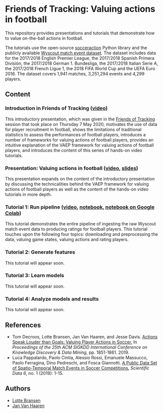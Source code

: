 # Friends of Tracking: Valuing actions in football

This repository provides presentations and tutorials that demonstrate how to value on-the-ball actions in football.

The tutorials use the open-source [socceraction](https://github.com/ML-KULeuven/socceraction) Python library and the publicly available [Wyscout match event dataset](https://figshare.com/collections/Soccer_match_event_dataset/4415000). The dataset includes data for the 2017/2018 English Premier League, the 2017/2018 Spanish Primera División, the 2017/2018 German 1. Bundesliga, the 2017/2018 Italian Serie A, the 2017/2018 French Ligue 1, the 2018 FIFA World Cup and the UEFA Euro 2016. The dataset covers 1,941 matches, 3,251,294 events and 4,299 players.


## Content
### Introduction in Friends of Tracking ([video](https://www.youtube.com/watch?v=w0LX-2UgyXU))
This introductory presentation, which was given in the [Friends of Tracking](https://www.youtube.com/channel/UCUBFJYcag8j2rm_9HkrrA7w) session that took place on Thursday 7 May 2020, motivates the use of data for player recruitment in football, shows the limitations of traditional statistics to assess the performances of football players, introduces a number of frameworks for valuing actions of football players, provides an intuitive explanation of the VAEP framework for valuing actions of football players, and introduces the content of this series of hands-on video tutorials.

### Presentation: Valuing actions in football ([video](https://www.youtube.com/watch?v=xyyZLs_N1F0), [slides](https://drive.google.com/open?id=1t-jPgQFjZ7K4HRduaZWexUOMOmc1XR9H1jVWwaZYsOU))
This presentation expands on the content of the introductory presentation by discussing the technicalities behind the VAEP framework for valuing actions of football players as well as the content of the hands-on video tutorials in more depth.

### Tutorial 1: Run pipeline ([video](https://www.youtube.com/watch?v=0ol_eLLEQ64), [notebook](notebooks/tutorial1-run-pipeline.ipynb), [notebook on Google Colab](https://colab.research.google.com/github/SciSports-Labs/fot-valuing-actions/blob/master/notebooks/tutorial1-run-pipeline.ipynb))
This tutorial demonstrates the entire pipeline of ingesting the raw Wyscout match event data to producing ratings for football players. This tutorial touches upon the following four topics: downloading and preprocessing the data, valuing game states, valuing actions and rating players.

### Tutorial 2: Generate features
This tutorial will appear soon.

### Tutorial 3: Learn models
This tutorial will appear soon.

### Tutorial 4: Analyze models and results
This tutorial will appear soon.


## References
* Tom Decroos, Lotte Bransen, Jan Van Haaren, and Jesse Davis. [Actions Speak Louder than Goals: Valuing Player Actions in Soccer.](https://arxiv.org/abs/1802.07127) In *Proceedings of the 25th ACM SIGKDD International Conference on Knowledge Discovery & Data Mining*, pp. 1851-1861. 2019.
* Luca Pappalardo, Paolo Cintia, Alessio Rossi, Emanuele Massucco, Paolo Ferragina, Dino Pedreschi, and Fosca Giannotti. [A Public Data Set of Spatio-Temporal Match Events in Soccer Competitions.](https://www.nature.com/articles/s41597-019-0247-7) *Scientific Data 6*, no. 1 (2019): 1-15.


## Authors
* [Lotte Bransen](http://www.twitter.com/LotteBransen)
* [Jan Van Haaren](http://www.twitter.com/JanVanHaaren)
